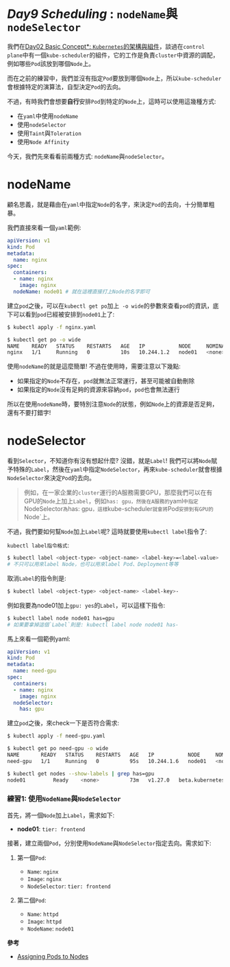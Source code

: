 # *Day9 Scheduling* : `nodeName`與`nodeSelector`

我們在[Day02 Basic Concept*: `Kubernetes`的架構與組件](02.md)，談過在`control plane`中有一個`kube-scheduler`的組件，它的工作是負責`cluster`中資源的調配，例如哪些`Pod`該放到哪個`Node`上。

而在之前的練習中，我們並沒有指定`Pod`要放到哪個`Node`上，所以`kube-scheduler`會根據特定的演算法，自型決定`Pod`的去向。

不過，有時我們會想要**自行**安排`Pod`到特定的`Node`上，這時可以使用這幾種方式:
* 在`yaml`中使用`nodeName`
* 使用`nodeSelector`
* 使用`Taint`與`Toleration`
* 使用`Node Affinity`

今天，我們先來看看前兩種方式: `nodeName`與`nodeSelector`。

# nodeName

顧名思義，就是藉由在`yaml`中指定`Node`的名字，來決定`Pod`的去向，十分簡單粗暴。

我們直接來看一個`yaml`範例:
```yaml
apiVersion: v1
kind: Pod
metadata:
  name: nginx
spec:
  containers:
  - name: nginx
    image: nginx
  nodeName: node01 # 就在這裡直接打上Node的名字即可
```

建立`pod`之後，可以在`kubectl get po`加上` -o wide`的參數來查看`pod`的資訊，底下可以看到`pod`已經被安排到`node01`上了:
```bash
$ kubectl apply -f nginx.yaml

$ kubectl get po -o wide
NAME    READY   STATUS    RESTARTS   AGE   IP           NODE     NOMINATED NODE   READINESS GATES
nginx   1/1     Running   0          10s   10.244.1.2   node01   <none>           <none>
```
使用`nodeName`的就是這麼簡單! 不過在使用時，需要注意以下幾點:
   * 如果指定的`Node`不存在，`pod`就無法正常運行，甚至可能被自動刪除
   * 如果指定的`Node`沒有足夠的資源來容納`pod`，`pod`也會無法運行

所以在使用`nodeName`時，要特別注意`Node`的狀態，例如`Node`上的資源是否足夠，還有不要打錯字!

# nodeSelector

看到`Selector`，不知道你有沒有想起什麼? 沒錯，就是`Label`! 我們可以將`Node`賦予特殊的`Label`，然後在`yaml`中指定`NodeSelector`，再來`kube-scheduler`就會根據`NodeSelector`來決定`Pod`的去向。

> 例如，在一家企業的`cluster`運行的A服務需要GPU，那麼我們可以在有GPU的`Node`上加上`Label`，例如`has: gpu，然後在A服務的`yaml`中指定`NodeSelector`為`has: gpu`，這樣`kube-scheduler`就會將`Pod`安排到有GPU的`Node`上。

不過，我們要如何幫`Node`加上`Label`呢? 這時就要使用`kubectl label`指令了:

`kubectl label指令格式`:
```bash
$ kubectl label <object-type> <object-name> <label-key>=<label-value>
# 不只可以用來label Node，也可以用來label Pod、Deployment等等
```
取消`Label`的指令則是:
```bash
$ kubectl label <object-type> <object-name> <label-key>-
```

例如我要為node01加上`gpu: yes`的`Label`，可以這樣下指令:
```bash
$ kubectl label node node01 has=gpu
# 如果要拿掉這個`Label`則是: kubectl label node node01 has-
```
馬上來看一個範例yaml:
```yaml
apiVersion: v1
kind: Pod
metadata:
  name: need-gpu
spec:
  containers:
  - name: nginx
    image: nginx
  nodeSelector:
    has: gpu
```
建立`pod`之後，來check一下是否符合需求:
```bash
$ kubectl apply -f need-gpu.yaml

$ kubectl get po need-gpu -o wide
NAME       READY   STATUS    RESTARTS   AGE   IP           NODE     NOMINATED NODE   READINESS GATES
need-gpu   1/1     Running   0          95s   10.244.1.6   node01   <none>           <none>

$ kubectl get nodes --show-labels | grep has=gpu
node01         Ready    <none>          73m   v1.27.0   beta.kubernetes.io/arch=amd64,beta.kubernetes.io/os=linux,has=gpu,kubernetes.io/arch=amd64,kubernetes.io/hostname=node01,kubernetes.io/os=linux
```

### 練習1: 使用`NodeName`與`NodeSelector`

首先，將一個`Node`加上`Label`，需求如下:
* **node01**: `tier: frontend`

接著，建立兩個`Pod`，分別使用`NodeName`與`NodeSelector`指定去向。需求如下:
   1. 第一個`Pod`:
      * `Name`: `nginx`
      * `Image`: `nginx`
      * `NodeSelector`: `tier: frontend`

   2. 第二個`Pod`:
      * `Name`: `httpd`
      * `Image`: `httpd`
      * `NodeName`: `node01`

**參考**

* [Assigning Pods to Nodes](https://kubernetes.io/docs/concepts/scheduling-eviction/assign-pod-node/)

